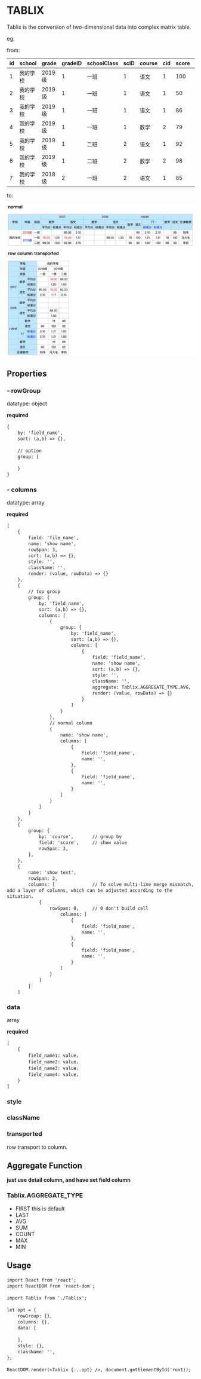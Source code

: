 
# TABLIX

Tablix is the conversion of two-dimensional data into complex matrix table.

eg:

from:

id|school|grade|gradeID|schoolClass|scID|course|cid|score|std|teacher|gradeYear|gid
---|---|---|---|---|---|---|---|---|---|---|---|---
1|我的学校|2019级|1|一班|1|语文|1|100|1.1657564|张洋|2017|1
2|我的学校|2019级|1|一班|1|语文|1|50|1.1657564|张洋|2017|1
3|我的学校|2019级|1|一班|1|语文|1|86|1.3|张张|2018|2
4|我的学校|2019级|1|一班|1|数学|2|79|1.2|冯大毛|2017|1
5|我的学校|2019级|1|二班|2|语文|1|92|2.1|张洋|2017|1
6|我的学校|2019级|1|二班|2|数学|2|98|1.5|李四|2017|1
7|我的学校|2018级|2|一班|2|语文|1|85|2.1|刘伟|2017|1


to:

<img src='sample/sample.jpg' />

## Properties

### - rowGroup

datatype: object

**required**

```
{
    by: 'field_name',
    sort: (a,b) => {},

    // option
    group: {
        
    }
}
```

### - columns

datatype: array

**required**

```
[
    {
        field: 'file_name',
        name: 'show name',
        rowSpan: 3, 
        sort: (a,b) => {},
        style: '',
        className: '',
        render: (value, rowData) => {}
    },
    {
        // top group
        group: {
            by: 'field_name',
            sort: (a,b) => {},
            columns: [
                {
                    group: { 
                        by: 'field_name',
                        sort: (a,b) => {},
                        columns: [
                            {
                                field: 'field_name',
                                name: 'show name',
                                sort: (a,b) => {},
                                style: '',
                                className: '',
                                aggregate: Tablix.AGGREGATE_TYPE.AVG,
                                render: (value, rowData) => {}
                            }
                        ]
                    }
                },
                // normal column
                {
                    name: 'show name',
                    columns: [
                        {
                            field: 'field_name',
                            name: '',
                        },
                        {
                            field: 'field_name',
                            name: '',
                        }
                    ]
                }
            ]
        }
    },
    {
        group: {
            by: 'course',       // group by
            field: 'score',     // show value
            rowSpan: 3,
        },
    },
    {
        name: 'show text',
        rowSpan: 2, 
        columns: [              // To solve multi-line merge mismatch, add a layer of columns, which can be adjusted according to the situation.
            {
                rowSpan: 0,     // 0 don't build cell
                    columns: [
                        {
                            field: 'field_name',
                            name: '',
                        },
                        {
                            field: 'field_name',
                            name: '',
                        }
                    ]
                }
            ]
        }
    ]
```

### data

array

**required**

```
[
    {
        field_name1: value，
        field_name2: value，
        field_name3: value，
        field_name4: value，
    }
]
```

### style


### className

### transported

row transport to column.


## Aggregate Function

**just use detail column, and have set field column**

### Tablix.AGGREGATE_TYPE

- FIRST this is default
- LAST
- AVG 
- SUM
- COUNT
- MAX
- MIN

## Usage

```
import React from 'react';
import ReactDOM from 'react-dom';

import Tablix from './Tablix';

let opt = {
    rowGroup: {},
    columns: {},
    data: [

    ],
    style: {},
    className: '',
};

ReactDOM.render(<Tablix {...opt} />, document.getElementById('root));


```

